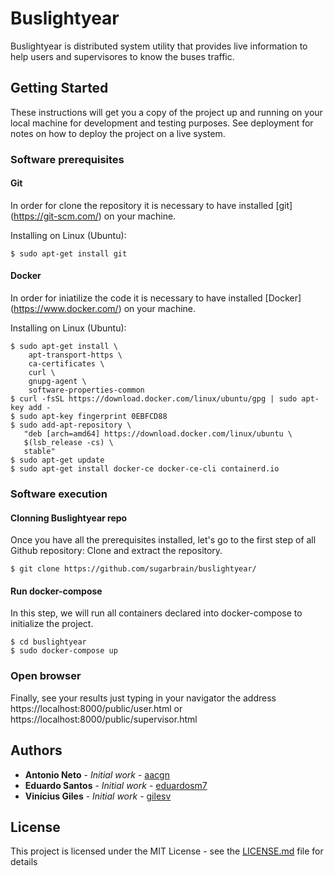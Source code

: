 # Buslightyear

Buslightyear is distributed system utility that provides live information to help users and supervisores to know the buses traffic.

## Getting Started

These instructions will get you a copy of the project up and running on your local machine for development and testing purposes. See deployment for notes on how to deploy the project on a live system.

### Software prerequisites

#### Git

In order for clone the repository it is necessary to have installed [git] (https://git-scm.com/) on your machine.

Installing on Linux (Ubuntu):
```
$ sudo apt-get install git
```
#### Docker

In order for iniatilize the code it is necessary to have installed [Docker] (https://www.docker.com/) on your machine.

Installing on Linux (Ubuntu):
```
$ sudo apt-get install \
    apt-transport-https \
    ca-certificates \
    curl \
    gnupg-agent \
    software-properties-common
$ curl -fsSL https://download.docker.com/linux/ubuntu/gpg | sudo apt-key add -
$ sudo apt-key fingerprint 0EBFCD88
$ sudo add-apt-repository \
   "deb [arch=amd64] https://download.docker.com/linux/ubuntu \
   $(lsb_release -cs) \
   stable"
$ sudo apt-get update
$ sudo apt-get install docker-ce docker-ce-cli containerd.io
```

### Software execution

#### Clonning Buslightyear repo

Once you have all the prerequisites installed, let's go to the first step of all Github repository: Clone and extract the repository.

```
$ git clone https://github.com/sugarbrain/buslightyear/
```

#### Run docker-compose

In this step, we will run all containers declared into docker-compose to initialize the project.

```
$ cd buslightyear
$ sudo docker-compose up
```

### Open browser

Finally, see your results just typing in your navigator the address https://localhost:8000/public/user.html or https://localhost:8000/public/supervisor.html

## Authors

* **Antonio Neto** - *Initial work* - [aacgn](https://github.com/aacgn)
* **Eduardo Santos** - *Initial work* - [eduardosm7](https://github.com/eduardosm7)
* **Vinícius Giles** - *Initial work* - [gilesv](https://github.com/gilesv)

## License

This project is licensed under the MIT License - see the [LICENSE.md](LICENSE.md) file for details
